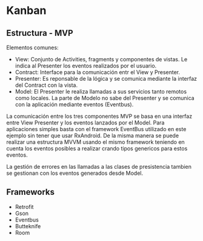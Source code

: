 # Kanban


## Estructura - MVP
Elementos comunes:
* View: Conjunto de Activities, fragments y componentes de vistas. Le indica al Presenter los eventos realizados por el usuario.
* Contract: Interface para la comunicación entr el View y Presenter.
* Presenter: Es reponsable de la lógica y se comunica mediante la interfaz del Contract con la vista.
* Model: El Presenter le realiza llamadas a sus servicios tanto remotos como locales. La parte de Modelo no sabe del Presenter y se comunica con la aplicación mediante eventos (Eventbus).

La comunicación entre los tres componentes MVP se basa en una interfaz entre View Presenter y los eventos lanzados por el Model. Para aplicaciones simples basta con el framework EventBus utilizado en este ejemplo sin tener que usar RxAndroid.
De la misma manera se puede realizar una estructura MVVM usando el mismo framework teniendo en cuenta los eventos posibles a realizar crando tipos genericos para estos eventos.

La gestión de errores en las llamadas a las clases de presistencia tambien se gestionan con los eventos generados desde Model.



## Frameworks
* Retrofit
* Gson
* Eventbus
* Butteknife
* Room





